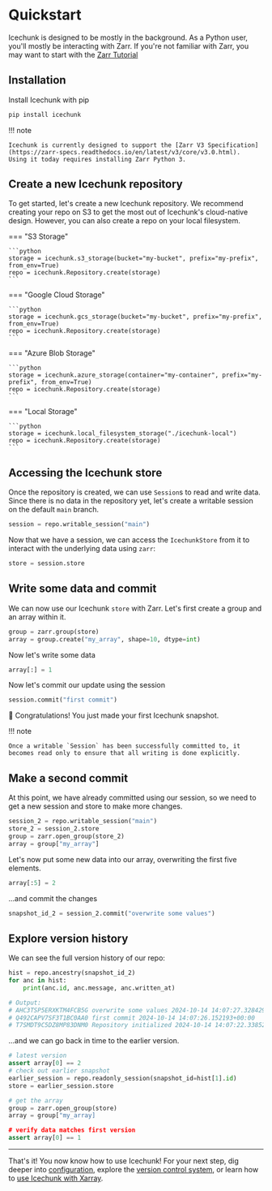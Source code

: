 # Quickstart

Icechunk is designed to be mostly in the background.
As a Python user, you'll mostly be interacting with Zarr.
If you're not familiar with Zarr, you may want to start with the [Zarr Tutorial](https://zarr.readthedocs.io/en/latest/tutorial.html)

## Installation

Install Icechunk with pip

```python
pip install icechunk
```

!!! note

    Icechunk is currently designed to support the [Zarr V3 Specification](https://zarr-specs.readthedocs.io/en/latest/v3/core/v3.0.html).
    Using it today requires installing Zarr Python 3.


## Create a new Icechunk repository

To get started, let's create a new Icechunk repository.
We recommend creating your repo on S3 to get the most out of Icechunk's cloud-native design.
However, you can also create a repo on your local filesystem.

=== "S3 Storage"

    ```python
    storage = icechunk.s3_storage(bucket="my-bucket", prefix="my-prefix", from_env=True)
    repo = icechunk.Repository.create(storage)
    ```

=== "Google Cloud Storage"

    ```python
    storage = icechunk.gcs_storage(bucket="my-bucket", prefix="my-prefix", from_env=True)
    repo = icechunk.Repository.create(storage)
    ```

=== "Azure Blob Storage"

    ```python
    storage = icechunk.azure_storage(container="my-container", prefix="my-prefix", from_env=True)
    repo = icechunk.Repository.create(storage)
    ```

=== "Local Storage"

    ```python
    storage = icechunk.local_filesystem_storage("./icechunk-local")
    repo = icechunk.Repository.create(storage)
    ```

## Accessing the Icechunk store

Once the repository is created, we can use `Session`s to read and write data. Since there is no data in the repository yet,
let's create a writable session on the default `main` branch.

```python
session = repo.writable_session("main")
```

Now that we have a session, we can access the `IcechunkStore` from it to interact with the underlying data using `zarr`:

```python
store = session.store
```

## Write some data and commit

We can now use our Icechunk `store` with Zarr.
Let's first create a group and an array within it.

```python
group = zarr.group(store)
array = group.create("my_array", shape=10, dtype=int)
```

Now let's write some data

```python
array[:] = 1
```

Now let's commit our update using the session

```python
session.commit("first commit")
```

🎉 Congratulations! You just made your first Icechunk snapshot.

!!! note

    Once a writable `Session` has been successfully committed to, it becomes read only to ensure that all writing is done explicitly.


## Make a second commit

At this point, we have already committed using our session, so we need to get a new session and store to make more changes.

```python
session_2 = repo.writable_session("main")
store_2 = session_2.store
group = zarr.open_group(store_2)
array = group["my_array"]
```

Let's now put some new data into our array, overwriting the first five elements.

```python
array[:5] = 2
```

...and commit the changes

```python
snapshot_id_2 = session_2.commit("overwrite some values")
```

## Explore version history

We can see the full version history of our repo:

```python
hist = repo.ancestry(snapshot_id_2)
for anc in hist:
    print(anc.id, anc.message, anc.written_at)

# Output:
# AHC3TSP5ERXKTM4FCB5G overwrite some values 2024-10-14 14:07:27.328429+00:00
# Q492CAPV7SF3T1BC0AA0 first commit 2024-10-14 14:07:26.152193+00:00
# T7SMDT9C5DZ8MP83DNM0 Repository initialized 2024-10-14 14:07:22.338529+00:00
```

...and we can go back in time to the earlier version.

```python
# latest version
assert array[0] == 2
# check out earlier snapshot
earlier_session = repo.readonly_session(snapshot_id=hist[1].id)
store = earlier_session.store

# get the array
group = zarr.open_group(store)
array = group["my_array]

# verify data matches first version
assert array[0] == 1
```

---

That's it! You now know how to use Icechunk!
For your next step, dig deeper into [configuration](./configuration.md),
explore the [version control system](./version-control.md), or learn how to
[use Icechunk with Xarray](./xarray.md).
